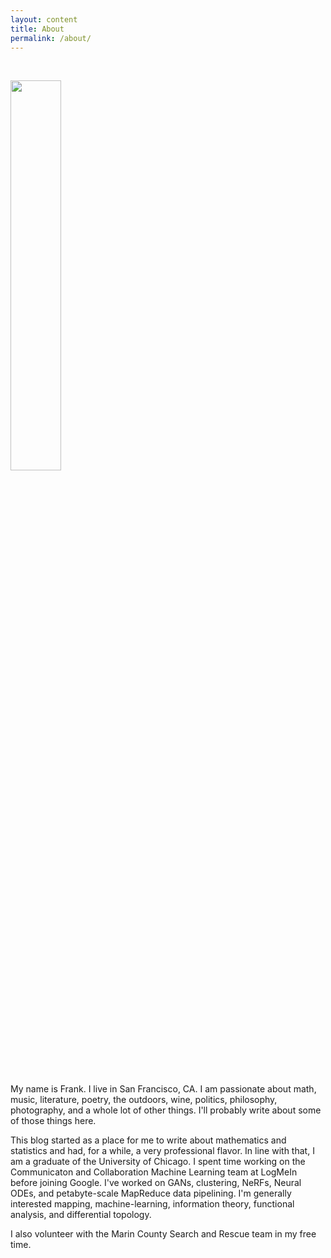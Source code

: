 ```yaml
---
layout: content
title: About
permalink: /about/
---
```


<br>
<p align="left">
  <img src="https://frankwang95.github.io/assets/about_photo.jpg" width="40%">
</p>
<br>

My name is Frank. I live in San Francisco, CA. I am passionate about math, music, literature, poetry, the outdoors, wine, politics, philosophy, photography, and a whole lot of other things. I'll probably write about some of those things here.

This blog started as a place for me to write about mathematics and statistics and had, for a while, a very professional flavor. In line with that, I am a graduate of the University of Chicago. I spent time working on the Communicaton and Collaboration Machine Learning team at LogMeIn before joining Google. I've worked on GANs, clustering, NeRFs, Neural ODEs, and petabyte-scale MapReduce data pipelining. I'm generally interested mapping, machine-learning, information theory, functional analysis, and differential topology.

I also volunteer with the Marin County Search and Rescue team in my free time.